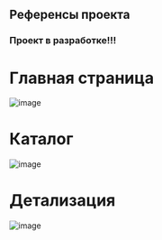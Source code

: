 ## Референсы проекта

### Проект в разработке!!!


# Главная страница
![image](https://github.com/user-attachments/assets/3d4c65a5-08c2-4fe9-a280-a6f604708cfe)


# Каталог 
![image](https://github.com/user-attachments/assets/7f5c25d4-28e7-46e1-a021-eb2082a62895)


# Детализация
![image](https://github.com/user-attachments/assets/4eef46bf-1878-4703-8ad5-1371b2c8b009)
